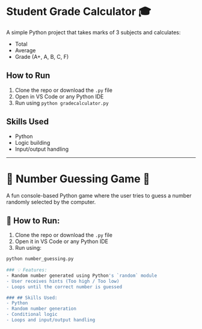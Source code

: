 # Student Grade Calculator 🎓

A simple Python project that takes marks of 3 subjects and calculates:
- Total
- Average
- Grade (A+, A, B, C, F)

## How to Run
1. Clone the repo or download the `.py` file
2. Open in VS Code or any Python IDE
3. Run using `python gradecalculator.py`

## Skills Used
- Python
- Logic building
- Input/output handling


---
# 🎯 Number Guessing Game 🎲


A fun console-based Python game where the user tries to guess a number randomly selected by the computer.

## 🔧 How to Run:
1. Clone the repo or download the `.py` file  
2. Open it in VS Code or any Python IDE  
3. Run using:  
```bash
python number_guessing.py
   
### 💡 Features:
- Random number generated using Python's `random` module
- User receives hints (Too high / Too low)
- Loops until the correct number is guessed

### ## Skills Used:
- Python
- Random number generation
- Conditional logic
- Loops and input/output handling

